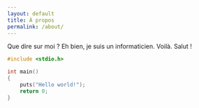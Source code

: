```yaml
---
layout: default
title: À propos
permalink: /about/
---
```


Que dire sur moi ? Eh bien, je suis un informaticien. Voilà. Salut ! 
```c
#include <stdio.h>

int main()
{
    puts("Hello world!");
    return 0;
} 
```

